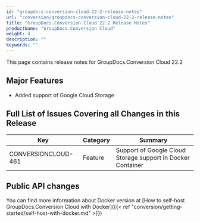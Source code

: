 ```yaml
---
id: "groupdocs-conversion-cloud-22-2-release-notes"
url: "conversion/groupdocs-conversion-cloud-22-2-release-notes"
title: "GroupDocs.Conversion Cloud 22.2 Release Notes"
productName: "GroupDocs.Conversion Cloud"
weight: 4
description: ""
keywords: ""
---
```


This page contains release notes for GroupDocs.Conversion Cloud 22.2

## Major Features ##

+ Added support of Google Cloud Storage

## Full List of Issues Covering all Changes in this Release ##

|Key|Category|Summary
|---|---|---
|CONVERSIONCLOUD-461|Feature|Support of Google Cloud Storage support in Docker Container

## Public API changes ##

You can find more information about Docker version at [How to self-host GroupDocs.Conversion Cloud with Docker]({{< ref "conversion/getting-started/self-host-with-docker.md" >}})

